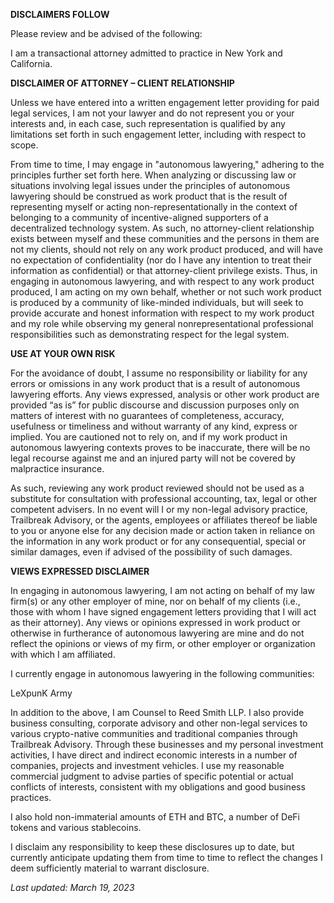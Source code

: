 **DISCLAIMERS FOLLOW**

Please review and be advised of the following:

I am a transactional attorney admitted to practice in New York and California.

**DISCLAIMER OF ATTORNEY – CLIENT RELATIONSHIP**

Unless we have entered into a written engagement letter providing for paid legal services, I am not your lawyer and do not represent you or your interests and, in each case, such representation is qualified by any limitations set forth in such engagement letter, including with respect to scope.

From time to time, I may engage in "autonomous lawyering," adhering to the principles further set forth here. When analyzing or discussing law or situations involving legal issues under the principles of autonomous lawyering should be construed as work product that is the result of representing myself or acting non-representationally in the context of belonging to a community of incentive-aligned supporters of a decentralized technology system. As such, no attorney-client relationship exists between myself and these communities and the persons in them are not my clients, should not rely on any work product produced, and will have no expectation of confidentiality (nor do I have any intention to treat their information as confidential) or that attorney-client privilege exists. Thus, in engaging in autonomous lawyering, and with respect to any work product produced, I am acting on my own behalf, whether or not such work product is produced by a community of like-minded individuals, but will seek to provide accurate and honest information with respect to my work product and my role while observing my general nonrepresentational professional responsibilities such as demonstrating respect for the legal system.

**USE AT YOUR OWN RISK**

For the avoidance of doubt, I assume no responsibility or liability for any errors or omissions in any work product that is a result of autonomous lawyering efforts. Any views expressed, analysis or other work product are provided “as is” for public discourse and discussion purposes only on matters of interest with no guarantees of completeness, accuracy, usefulness or timeliness and without warranty of any kind, express or implied. You are cautioned not to rely on, and if my work product in autonomous lawyering contexts proves to be inaccurate, there will be no legal recourse against me and an injured party will not be covered by malpractice insurance.

As such, reviewing any work product reviewed should not be used as a substitute for consultation with professional accounting, tax, legal or other competent advisers. In no event will I or my non-legal advisory practice, Trailbreak Advisory, or the agents, employees or affiliates thereof be liable to you or anyone else for any decision made or action taken in reliance on the information in any work product or for any consequential, special or similar damages, even if advised of the possibility of such damages.

**VIEWS EXPRESSED DISCLAIMER**

In engaging in autonomous lawyering, I am not acting on behalf of my law firm(s) or any other employer of mine, nor on behalf of my clients (i.e., those with whom I have signed engagement letters providing that I will act as their attorney). Any views or opinions expressed in work product or otherwise in furtherance of autonomous lawyering are mine and do not reflect the opinions or views of my firm, or other employer or organization with which I am affiliated.

I currently engage in autonomous lawyering in the following communities:

LeXpunK Army

In addition to the above, I am Counsel to Reed Smith LLP. I also provide business consulting, corporate advisory and other non-legal services to various crypto-native communities and traditional companies through Trailbreak Advisory. Through these businesses and my personal investment activities, I have direct and indirect economic interests in a number of companies, projects and investment vehicles. I use my reasonable commercial judgment to advise parties of specific potential or actual conflicts of interests, consistent with my obligations and good business practices.

I also hold non-immaterial amounts of ETH and BTC, a number of DeFi tokens and various stablecoins.

I disclaim any responsibility to keep these disclosures up to date, but currently anticipate updating them from time to time to reflect the changes I deem sufficiently material to warrant disclosure.

*Last updated: March 19, 2023*
